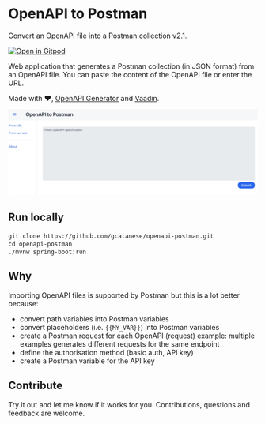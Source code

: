 # OpenAPI to Postman

Convert an OpenAPI file into a Postman collection [v2.1](https://schema.postman.com/collection/json/v2.1.0/draft-07/collection.json).

[![Open in Gitpod](https://gitpod.io/button/open-in-gitpod.svg)](https://gitpod.io/#https://github.com/gcatanese/openapi-postman/tree/main)

Web application that generates a Postman collection (in JSON format) from an OpenAPI file. 
You can paste the content of the OpenAPI file or enter the URL.  

Made with ❤️, [OpenAPI Generator](https://github.com/OpenAPITools/openapi-generator) and [Vaadin](https://vaadin.com/).   
    

![Homepage](homepage.png)

## Run locally

```
git clone https://github.com/gcatanese/openapi-postman.git
cd openapi-postman
./mvnw spring-boot:run
```

## Why

Importing OpenAPI files is supported by Postman but this is a lot better because:
* convert path variables into Postman variables
* convert placeholders (i.e. `{{MY_VAR}}`) into Postman variables
* create a Postman request for each OpenAPI (request) example: multiple examples generates different requests for the same endpoint
* define the authorisation method (basic auth, API key)
* create a Postman variable for the API key

## Contribute

Try it out and let me know if it works for you. Contributions, questions and feedback are welcome.



